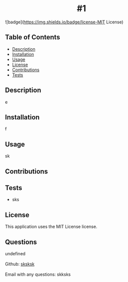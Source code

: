 
  
  <h1 align="center">#1</h1>

  ![badge](https://img.shields.io/badge/license-MIT License)<br />

  ## Table of Contents
  - [Description](#description)
  - [Installation](#installation)
  - [Usage](#usage)
  - [License](#license)
  - [Contributions](#contributions)
  - [Tests](#tests)

## Description
  e

  ## Installation
  f

  ## Usage
  sk 
  
  ## Contributions
  

  ## Tests
  - sks
  
  ## License
  This application uses the MIT License license.

  ## Questions
  undefined</br>
  </br>
  Github: [sksksk](https://github.com/sksksk)<br />
  <br />
  Email with any questions: skksks
